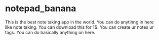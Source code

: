 # notepad_banana

This is the best note taking app in the world. You can do anytihng in here like note taking. You can download this for 1$. You can create ur notes ur tags. You can do basically anything on here.
